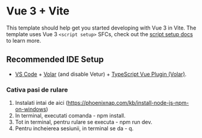 # Vue 3 + Vite

This template should help get you started developing with Vue 3 in Vite. The template uses Vue 3 `<script setup>` SFCs, check out the [script setup docs](https://v3.vuejs.org/api/sfc-script-setup.html#sfc-script-setup) to learn more.

## Recommended IDE Setup

- [VS Code](https://code.visualstudio.com/) + [Volar](https://marketplace.visualstudio.com/items?itemName=Vue.volar) (and disable Vetur) + [TypeScript Vue Plugin (Volar)](https://marketplace.visualstudio.com/items?itemName=Vue.vscode-typescript-vue-plugin).

### Cativa pasi de rulare
1. Instalati intai de aici (https://phoenixnap.com/kb/install-node-js-npm-on-windows)
2. In terminal, executati comanda -  npm install.
3. Tot in terminal, pentru rulare se executa  - npm run dev.
4. Pentru incheierea sesiunii, in terminal se da -  q.
